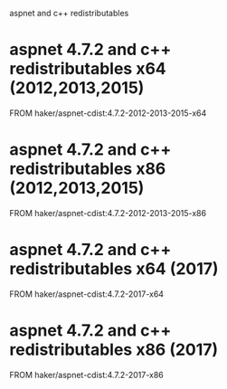 aspnet and c++ redistributables

# aspnet 4.7.2 and c++ redistributables x64 (2012,2013,2015)
FROM haker/aspnet-cdist:4.7.2-2012-2013-2015-x64

# aspnet 4.7.2 and c++ redistributables x86 (2012,2013,2015)
FROM haker/aspnet-cdist:4.7.2-2012-2013-2015-x86

# aspnet 4.7.2 and c++ redistributables x64 (2017)
FROM haker/aspnet-cdist:4.7.2-2017-x64

# aspnet 4.7.2 and c++ redistributables x86 (2017)
FROM haker/aspnet-cdist:4.7.2-2017-x86
